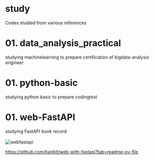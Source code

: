 # study
Codes studied from various references

# 01. data_analysis_practical
studying machinelearning to prepare certification of bigdata-analysis engineer

# 01. python-basic
studying python basic to prepare codingtest

# 01. web-FastAPI
studying FastAPI book record</br>
</br>
![webfastapi](https://github.com/ksm463/study/assets/113885176/8f9abc90-c347-4704-a8b3-1415cfebd7be)

https://github.com/hanbit/web-with-fastapi?tab=readme-ov-file
